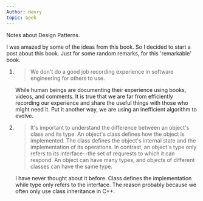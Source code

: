 ```yaml
---
Author: Henry
topic: Geek
---
```


Notes about Design Patterns.

I was amazed by some of the ideas from this book. So I decided to start a post about this book. Just for some random remarks, for this 'remarkable' book.

1. > We don't do a good job recording experience in software engineering for others to use.

   While human beings are documenting their experience using books, videos, and comments. It is true that we are far from efficiently recording our experience and share the useful things with those who might need it. Put it another way, we are using an inefficient algorithm to evolve.

2. > It's important to understand the difference between an object's class and its type. An object's class defines how the object is implemented. The class defines the object's internal state and the implementation of its operations. In contrast, an object's type only refers to its interface--the set of requrests to which it can respond. An object can have many types, and objects of different classes can have the same type.

   I have never thought about it before. Class defines the implementation while type only refers to the interface. The reason probably because we often only use class inheritance in C++.

